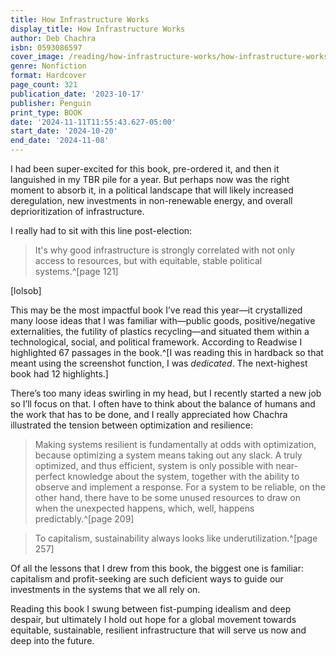 ```yaml
---
title: How Infrastructure Works
display_title: How Infrastructure Works
author: Deb Chachra
isbn: 0593086597
cover_image: /reading/how-infrastructure-works/how-infrastructure-works.jpg
genre: Nonfiction
format: Hardcover
page_count: 321
publication_date: '2023-10-17'
publisher: Penguin
print_type: BOOK
date: '2024-11-11T11:55:43.627-05:00'
start_date: '2024-10-20'
end_date: '2024-11-08'
---
```


I had been super-excited for this book, pre-ordered it, and then it languished in my TBR pile for a year. But perhaps now was the right moment to absorb it, in a political landscape that will likely increased deregulation, new investments in non-renewable energy, and overall deprioritization of infrastructure.

I really had to sit with this line post-election:

> It's why good infrastructure is strongly correlated with not only access to resources, but with equitable, stable political systems.^[page 121]

\[lolsob\]

This may be the most impactful book I’ve read this year—it crystallized many loose ideas that I was familiar with—public goods, positive/negative externalities, the futility of plastics recycling—and situated them within a technological, social, and political framework. According to Readwise I highlighted 67 passages in the book.^[I was reading this in hardback so that meant using the screenshot function, I was *dedicated*. The next-highest book had 12 highlights.]

There’s too many ideas swirling in my head, but I recently started a new job so I’ll focus on that. I often have to think about the balance of humans and the work that has to be done, and I really appreciated how Chachra illustrated the tension between optimization and resilience:

> Making systems resilient is fundamentally at odds with optimization, because optimizing a system means taking out any slack. A truly optimized, and thus efficient, system is only possible with near-perfect knowledge about the system, together with the ability to observe and implement a response. For a system to be reliable, on the other hand, there have to be some unused resources to draw on when the unexpected happens, which, well, happens predictably.^[page 209]

> To capitalism, sustainability always looks like underutilization.^[page 257]

Of all the lessons that I drew from this book, the biggest one is familiar: capitalism and profit-seeking are such deficient ways to guide our investments in the systems that we all rely on. 

Reading this book I swung between fist-pumping idealism and deep despair, but ultimately I hold out hope for a global movement towards equitable, sustainable, resilient infrastructure that will serve us now and deep into the future.
